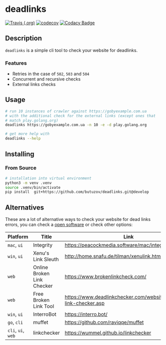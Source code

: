 # deadlinks

[![Travis (.org)](https://img.shields.io/travis/butuzov/deadlinks/develop)](https://travis-ci.org/butuzov/deadlinks)
[![codecov](https://codecov.io/gh/butuzov/deadlinks/branch/develop/graph/badge.svg)](https://codecov.io/gh/butuzov/deadlinks)
[![Codacy Badge](https://api.codacy.com/project/badge/Grade/cff8901ed5974425a61dff833f8f81b8)](https://codacy.com/manual/butuzov/deadlinks)

## Description

`deadlinks` is a simple cli tool to check your website for deadlinks.

### Features

-   Retries in the case of `502`, `503` and `504`
-   Concurrent and recursive checks
-   External links checks

## Usage

```bash
# run 10 instances of crawler against https://gobyexample.com.ua
# with the additional check for the external links (except ones that
# match play.golang.org)
deadlinks https://gobyexample.com.ua -n 10 -e -d play.golang.org

# get more help with
deadlinks --help
```

## Installing

### From Source

```bash
# installation into virtual environment
python3 -m venv .venv
source .venv/bin/activate
pip install  git+https://github.com/butuzov/deadlinks.git@develop
```

## Alternatives

These are a lot of alternative ways to check your website for dead links errors, you can check a [open software](https://github.com/topics/link-checker) or check other options:

| Platform           | Title                      | Link                                                                |
|--------------------|----------------------------|---------------------------------------------------------------------|
| `mac`, `ui`        | Integrity                  | <https://peacockmedia.software/mac/integrity/free.html>             |
| `win`, `ui`        | Xenu's Link Sleuth         | <http://home.snafu.de/tilman/xenulink.html>                         |
| `web`              | Online Broken Link Checker | <https://www.brokenlinkcheck.com/>                                  |
| `web`              | Free Broken Link Tool      | <https://www.deadlinkchecker.com/website-dead-link-checker.asp>     |
| `win`, `ui`        | InterroBot                 | <https://interro.bot/>                                              |
| `go`, `cli`        | muffet                     | <https://github.com/raviqqe/muffet>                                 |
| `cli`, `ui`, `web` | linkchecker                | <https://wummel.github.io/linkchecker>                              |
